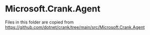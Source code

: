 # Microsoft.Crank.Agent

Files in this folder are copied from https://github.com/dotnet/crank/tree/main/src/Microsoft.Crank.Agent

